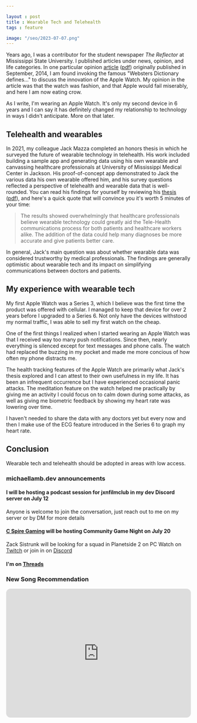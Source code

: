 ```yaml
---

layout : post
title : Wearable Tech and Telehealth
tags : feature

image: "/seo/2023-07-07.png"
---
```


Years ago, I was a contributor for the student newspaper *The Reflector* at Mississippi State University. I published articles under news, opinion, and life categories. In one particular opinion [article][article] ([pdf][article-pdf]) originally published in September, 2014, I am found invoking the famous "Websters Dictionary defines..." to discuss the innovation of the Apple Watch.  My opinion in the article was that the watch was fashion, and that Apple would fail miserably, and here I am now eating crow.

As I write, I'm wearing an Apple Watch. It's only my second device in 6 years and I can say it has definitely changed my relationship to technology in ways I didn't anticipate. More on that later.

## Telehealth and wearables

In 2021, my colleague Jack Mazza completed an honors thesis in which he surveyed the future of wearable technology in telehealth. His work included building a sample app and generating data using his own wearable and canvassing healthcare professionals at University of Mississippi Medical Center in Jackson. His proof-of-concept app demonstrated to Jack the various data his own wearable offered him, and his survey questions reflected a perspective of telehealth and wearable data that is well-rounded. You can read his findings for yourself by reviewing his [thesis][thesis] ([pdf][thesis-pdf]), and here's a quick quote that will convince you it's worth 5 minutes of your time:

> The results showed overwhelmingly that healthcare professionals believe wearable technology could greatly aid the Tele-Health communications process for both patients and healthcare workers alike. The addition of the data could help many diagnoses be more accurate and give patients better care.

In general, Jack's main question was about whether wearable data was considered trustworthy by medical professionals. The findings are generally optimistic about wearable tech and its impact on simplifying communications between doctors and patients.

## My experience with wearable tech

My first Apple Watch was a Series 3, which I believe was the first time the product was offered with cellular. I managed to keep that device for over 2 years before I upgraded to a Series 6. Not only have the devices withstood my normal traffic, I was able to sell my first watch on the cheap.

One of the first things I realized when I started wearing an Apple Watch was that I received way too many push notifications. Since then, nearly everything is silenced except for text messages and phone calls. The watch had replaced the buzzing in my pocket and made me more concious of how often my phone distracts me.

The health tracking features of the Apple Watch are primarily what Jack's thesis explored and I can attest to their own usefulness in my life. It has been an infrequent occurrence but I have experienced occasional panic attacks. The meditation feature on the watch helped me practically by giving me an activity I could focus on to calm down during some attacks, as well as giving me biometric feedback by showing my heart rate was lowering over time.

I haven't needed to share the data with any doctors yet but every now and then I make use of the ECG feature introduced in the Series 6 to graph my heart rate.

## Conclusion

Wearable tech and telehealth should be adopted in areas with low access.

### michaellamb.dev announcements

#### I will be hosting a podcast session for jxnfilmclub in my dev Discord server on July 12

Anyone is welcome to join the conversation, just reach out to me on my server or by DM for more details

#### [C Spire Gaming](https://cspiregaming.com) will be hosting Community Game Night on July 20

Zack Sistrunk will be looking for a squad in Planetside 2 on PC
Watch on [Twitch](https://twitch.tv/cspiregaming) or join in on [Discord](https://discord.cspiregaming.com)

#### I'm on [Threads](https://threads.net/@themichaellamb)

### New Song Recommendation

<iframe style="border-radius:12px" src="https://open.spotify.com/embed/track/3LOaJUKzS9V9MMIlMJJFj9?utm_source=generator&theme=0" width="100%" height="352" frameBorder="0" allowfullscreen="" allow="autoplay; clipboard-write; encrypted-media; fullscreen; picture-in-picture" loading="lazy"></iframe>

[article]: http://www.reflector-online.com/opinion/article_3bc9d08e-39f9-11e4-9509-001a4bcf6878.html

[thesis]: https://egrove.olemiss.edu/hon_thesis/1607
[article-pdf]:/docs/Apple%20Watch%20dares%20to%20enter%20world%20of%20wearable%20technology.pdf
[thesis-pdf]:/docs/Wearables%20and%20Wearable%20Data%20in%20Tele-Health%20Applications.pdf
